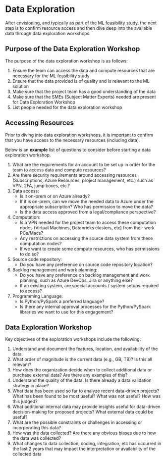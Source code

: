 # Data Exploration

After [envisioning](./envisioning-and-problem-formulation.md), and typically as part of the [ML feasibility study](./feasibility-studies.md), the next step is to confirm resource access and then dive deep into the available data through data exploration workshops.

## Purpose of the Data Exploration Workshop

The purpose of the data exploration workshop is as follows:

1. Ensure the team can access the data and compute resources that are necessary for the ML feasibility study
1. Ensure that the data provided is of quality and is relevant to the ML solution
1. Make sure that the project team has a good understanding of the data
1. Make sure that the SMEs (Subject Matter Experts) needed are present for Data Exploration Workshop
1. List people needed for the data exploration workshop

## Accessing Resources

Prior to diving into data exploration workshops, it is important to confirm that you have access to the necessary resources (including data).

Below is an **example** list of questions to consider before starting a data exploration workshop.

1. What are the requirements for an account to be set up in order for the team to access data and compute resources?
2. Are there security requirements around accessing resources (Subscriptions, Azure Resources, project management, etc.) such as VPN, 2FA, jump boxes, etc.?
3. Data access:
    * Is it on-prem or on Azure already?
    * If it is on-prem, can we move the needed data to Azure under the appropriate subscription? Who has permission to move the data?
    * Is the data access approved from a legal/compliance perspective?
4. Computation:
    * Is a VPN needed for the project team to access these computation nodes (Virtual Machines, Databricks clusters, etc) from their work PCs/Macs?
    * Any restrictions on accessing the source data system from these computation nodes?
    * If we want to create some compute resources, who has permissions to do so?
5. Source code repository:
    * Do you have any preference on source code repository location?
6. Backlog management and work planning:
    * Do you have any preference on backlog management and work planning, such as Azure DevOps, Jira or anything else?
    * If an existing system, are special accounts / system setups required to access?
7. Programming Language:
    * Is Python/PySpark a preferred language?
    * Is there any internal approval processes for the Python/PySpark libraries we want to use for this engagement?

## Data Exploration Workshop

Key objectives of the exploration workshops include the following:

1. Understand and document the features, location, and availability of the data.
2. What order of magnitude is the current data (e.g., GB, TB)? Is this all relevant?
3. How does the organization decide when to collect additional data or purchase external data? Are there any examples of this?
4. Understand the quality of the data. Is there already a data validation strategy in place?
5. What data has been used so far to analyze recent data-driven projects? What has been found to be most useful? What was not useful? How was this judged?
6. What additional internal data may provide insights useful for data-driven decision-making for proposed projects? What external data could be useful?
7. What are the possible constraints or challenges in accessing or incorporating this data?
8. How was the data collected? Are there any obvious biases due to how the data was collected?
9. What changes to data collection, coding, integration, etc has occurred in the last 2 years that may impact the interpretation or availability of the collected data
